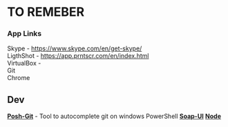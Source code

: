# TO REMEBER

### App Links

Skype - https://www.skype.com/en/get-skype/  
LigthShot - https://app.prntscr.com/en/index.html  
VirtualBox -   
Git  
Chrome  


## Dev

[**Posh-Git**](http://dahlbyk.github.io/posh-git/) - Tool to autocomplete git on windows PowerShell
[**Soap-UI**](https://www.soapui.org/downloads/thank-you-for-downloading-soapui.html)
[**Node**](https://nodejs.org/en/download/)
